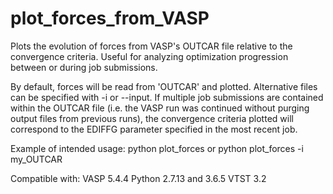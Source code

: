 # plot_forces_from_VASP
Plots the evolution of forces from VASP's OUTCAR file relative to the convergence criteria. Useful for analyzing optimization progression between or during job submissions.

By default, forces will be read from 'OUTCAR' and plotted. Alternative files can be specified with -i or --input. If multiple job submissions are contained within the OUTCAR file (i.e. the VASP run was continued without purging output files from previous runs), the convergence criteria plotted will correspond to the EDIFFG parameter specified in the most recent job.

Example of intended usage: python plot_forces or python plot_forces -i my_OUTCAR

Compatible with:
  VASP 5.4.4
  Python 2.7.13 and 3.6.5
  VTST 3.2
